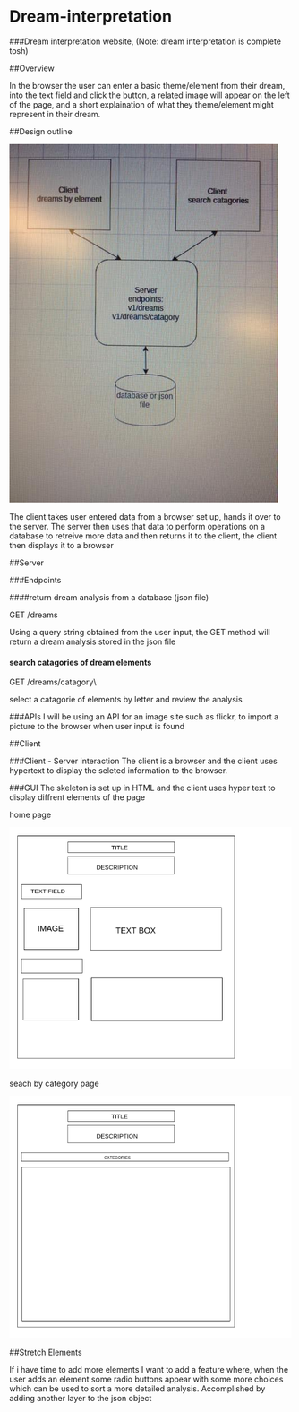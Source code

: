 # Dream-interpretation

###Dream interpretation website, (Note: dream interpretation is complete tosh)

##Overview

In the browser the user can enter a basic theme/element from their dream, into the text field and click the button, a related image will appear on the left of the page, and a short explaination of what they theme/element might represent in their dream.

##Design outline

![digram](client/img/diagram.jpg)

The client takes user entered data from a browser set up, hands it over to the server.  The server then uses that data to perform operations on a database to retreive more data and then returns it to the client, the client then displays it to  a browser

##Server

###Endpoints

####return dream analysis from a database (json file)

GET /dreams

Using a query string obtained from the user input, the GET method will return a dream analysis stored in the json file 


#### search catagories of dream elements

GET /dreams/catagory\

select a catagorie of elements by letter and review the analysis

###APIs
I will be using an API for an image site such as flickr, to import a picture to the browser when user input is found

##Client

###Client - Server interaction
The client is a browser and the client uses hypertext to display the seleted information to the browser. 

###GUI
The skeleton is set up in HTML and the client uses hyper text to display diffrent elements of the page 

home page

![wireframe](img/wireframe.png)

seach by category page 

![wireframe](img/wireframe2.png)


##Stretch Elements

If i have time to add more elements I want to add a feature where, when the user adds an element some radio buttons appear with some more choices which can be used to sort a more detailed analysis. Accomplished by adding another layer to the json object


